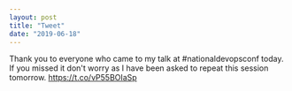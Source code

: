 ```yaml
---
layout: post
title: "Tweet"
date: "2019-06-18"
---
```


Thank you to everyone who came to my talk at #nationaldevopsconf today. If you missed it don't worry as I have been asked to repeat this session tomorrow. https://t.co/vP55BOIaSp
